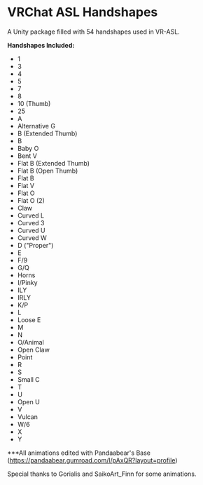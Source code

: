 # VRChat ASL Handshapes
A Unity package filled with 54 handshapes used in VR-ASL.

**Handshapes Included:**
- 1
- 3
- 4
- 5
- 7
- 8
- 10 (Thumb)
- 25
- A
- Alternative G
- B (Extended Thumb)
- B
- Baby O
- Bent V
- Flat B (Extended Thumb)
- Flat B (Open Thumb)
- Flat B
- Flat V
- Flat O
- Flat O (2)
- Claw
- Curved L
- Curved 3
- Curved U
- Curved W
- D ("Proper")
- E
- F/9
- G/Q
- Horns
- I/Pinky
- ILY
- IRLY
- K/P
- L
- Loose E
- M
- N
- O/Animal
- Open Claw
- Point
- R
- S
- Small C
- T
- U
- Open U
- V
- Vulcan
- W/6
- X
- Y

***All animations edited with Pandaabear's Base (https://pandaabear.gumroad.com/l/pAxQR?layout=profile)

Special thanks to Gorialis and SaikoArt_Finn for some animations.
